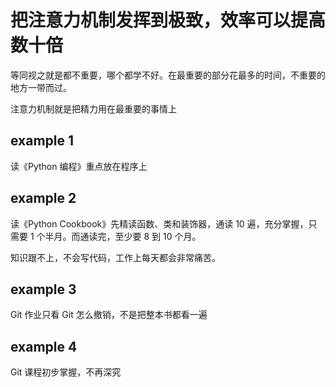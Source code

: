 
# 把注意力机制发挥到极致，效率可以提高数十倍

等同视之就是都不重要，哪个都学不好。在最重要的部分花最多的时间，不重要的地方一带而过。  

注意力机制就是把精力用在最重要的事情上  



## example 1  

读《Python 编程》重点放在程序上  


## example 2 

读《Python Cookbook》先精读函数、类和装饰器，通读 10 遍，充分掌握，只需要 1 个半月。而通读完，至少要 8 到 10 个月。  

知识跟不上，不会写代码，工作上每天都会非常痛苦。  


## example 3 

Git 作业只看 Git 怎么撤销，不是把整本书都看一遍  


## example 4  

Git 课程初步掌握，不再深究  





